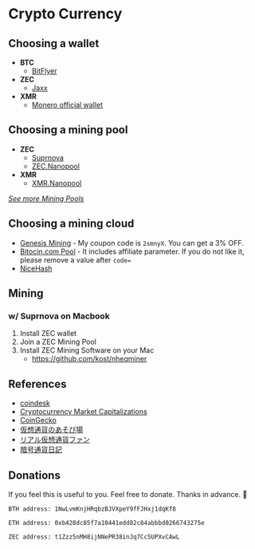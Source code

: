 # Crypto Currency

## Choosing a wallet

- **BTC**
  - [BitFlyer](http://bitflyer.jp/)
- **ZEC**
  - [Jaxx](https://jaxx.io/)
- **XMR**
  - [Monero official wallet](https://getmonero.org/downloads/)

## Choosing a mining pool

- **ZEC**
  - [Suprnova](https://zec.suprnova.cc/index.php)
  - [ZEC.Nanopool](https://zec.nanopool.org/)
- **XMR**
  - [XMR.Nanopool](https://xmr.nanopool.org/)

[*See more Mining Pools*](https://investoon.com/mining_pools)

## Choosing a mining cloud

- [Genesis Mining](www.coinstaker.com/genesis-mining-zcash/) - My coupon code is `2smnyX`. You can get a 3% OFF.
- [Bitocin.com Pool](https://pool.bitcoin.com/index.html?code=pf7k6o) - It includes affiliate parameter. If you do not like it, please remove a value after `code=`
- [NiceHash](https://www.nicehash.com/)

## Mining

### w/ Suprnova on Macbook

1. Install ZEC wallet
2. Join a ZEC Mining Pool
3. Install ZEC Mining Software on your Mac
    - https://github.com/kost/nheqminer

## References

- [coindesk](https://www.coindesk.com/)
- [Cryptocurrency Market Capitalizations](https://coinmarketcap.com/)
- [CoinGecko](https://www.coingecko.com/en)
- [仮想通貨のあそび場](http://www.monero.tokyo/)
- [リアル仮想通貨ファン](https://crypto-currency-fun.com/gmethminingresult.php)
- [暗号通貨日記](http://altcoins.blue/)

## Donations

If you feel this is useful to you. Feel free to donate. Thanks in advance. :bow:

```
BTH address: 1NwLvmKnjHRqbzBJVXpeY9fFJHxj1dqKf8

ETH address: 0xb428dc85f7a10441edd82c84abbbd0266743275e

ZEC address: t1Zzz5nMH8ijNNePR38inJq7Cc5UPXvCAwL
```
